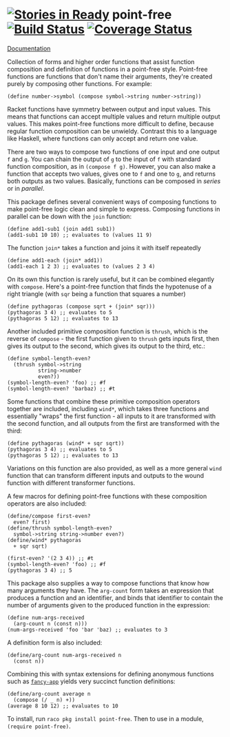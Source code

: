 [![Stories in Ready](https://badge.waffle.io/jackfirth/point-free.png?label=ready&title=Ready)](https://waffle.io/jackfirth/point-free)
point-free [![Build Status](https://travis-ci.org/jackfirth/point-free.svg?branch=master)](https://travis-ci.org/jackfirth/point-free) [![Coverage Status](https://coveralls.io/repos/jackfirth/point-free/badge.svg)](https://coveralls.io/r/jackfirth/point-free)
==========

[Documentation](http://pkg-build.racket-lang.org/doc/point-free/index.html)

Collection of forms and higher order functions that assist function composition and definition of functions in a point-free style. Point-free functions are functions that don't name their arguments, they're created purely by composing other functions. For example:

```racket
(define number->symbol (compose symbol->string number->string))
```

Racket functions have symmetry between output and input values. This means that functions can accept multiple values and return multiple output values. This makes point-free functions more difficult to define, because regular function composition can be unwieldy. Contrast this to a language like Haskell, where functions can only accept and return one value.

There are two ways to compose two functions of one input and one output `f` and `g`. You can chain the output of `g` to the input of `f` with standard function composition, as in `(compose f g)`. However, you can also make a function that accepts two values, gives one to `f` and one to `g`, and returns both outputs as two values. Basically, functions can be composed in *series* or in *parallel*.

This package defines several convenient ways of composing functions to make point-free logic clean and simple to express. Composing functions in parallel can be down with the `join` function:

```racket
(define add1-sub1 (join add1 sub1))
(add1-sub1 10 10) ;; evaluates to (values 11 9)
```

The function `join*` takes a function and joins it with itself repeatedly

```racket
(define add1-each (join* add1))
(add1-each 1 2 3) ;; evaluates to (values 2 3 4)
```

On its own this function is rarely useful, but it can be combined elegantly with `compose`. Here's a point-free function that finds the hypotenuse of a right triangle (with `sqr` being a function that squares a number)

```racket
(define pythagoras (compose sqrt + (join* sqr)))
(pythagoras 3 4) ;; evaluates to 5
(pythagoras 5 12) ;; evaluates to 13
```

Another included primitive composition function is `thrush`, which is the reverse of `compose` - the first function given to `thrush` gets inputs first, then gives its output to the second, which gives its output to the third, etc.:

```racket
(define symbol-length-even?
  (thrush symbol->string
          string->number
          even?))
(symbol-length-even? 'foo) ;; #f
(symbol-length-even? 'barbaz) ;; #t
```

Some functions that combine these primitive composition operators together are included, including `wind*`, which takes three functions and essentially "wraps" the first function - all inputs to it are transformed with the second function, and all outputs from the first are transformed with the third:

```racket
(define pythagoras (wind* + sqr sqrt))
(pythagoras 3 4) ;; evaluates to 5
(pythagoras 5 12) ;; evaluates to 13
```

Variations on this function are also provided, as well as a more general `wind` function that can transform different inputs and outputs to the wound function with different transformer functions.

A few macros for defining point-free functions with these composition operators are also included:

```racket
(define/compose first-even?
  even? first)
(define/thrush symbol-length-even?
  symbol->string string->number even?)
(define/wind* pythagoras
  + sqr sqrt)

(first-even? '(2 3 4)) ;; #t
(symbol-length-even? 'foo) ;; #f
(pythagoras 3 4) ;; 5
```

This package also supplies a way to compose functions that know how many arguments they have. The `arg-count` form takes an expression that produces a function and an identifier, and binds that identifier to contain the number of arguments given to the produced function in the expression:

```racket
(define num-args-received
  (arg-count n (const n)))
(num-args-received 'foo 'bar 'baz) ;; evaluates to 3
```

A definition form is also included:

```racket
(define/arg-count num-args-received n
  (const n))
```

Combining this with syntax extensions for defining anonymous functions such as [`fancy-app`](https://github.com/samth/fancy-app) yields very succinct function definitions:

```racket
(define/arg-count average n
  (compose (/ _ n) +))
(average 8 10 12) ;; evaluates to 10
```

To install, run `raco pkg install point-free`. Then to use in a module, `(require point-free)`.
